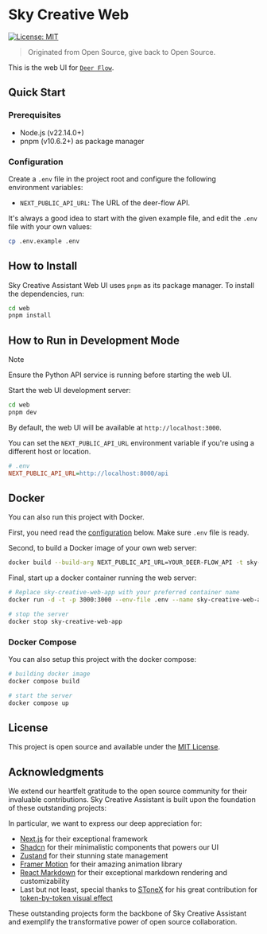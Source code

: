 # Sky Creative Web

[![License: MIT](https://img.shields.io/badge/License-MIT-yellow.svg)](https://opensource.org/licenses/MIT)

> Originated from Open Source, give back to Open Source.

This is the web UI for [`Deer Flow`](https://github.com/bytedance/deer-flow).

## Quick Start

### Prerequisites
- Node.js (v22.14.0+)
- pnpm (v10.6.2+) as package manager

### Configuration

Create a `.env` file in the project root and configure the following environment variables:

- `NEXT_PUBLIC_API_URL`: The URL of the deer-flow API.

It's always a good idea to start with the given example file, and edit the `.env` file with your own values:

```bash
cp .env.example .env
```

## How to Install

Sky Creative Assistant Web UI uses `pnpm` as its package manager.
To install the dependencies, run:

```bash
cd web
pnpm install
```

## How to Run in Development Mode

> [!NOTE]
> Ensure the Python API service is running before starting the web UI.

Start the web UI development server:

```bash
cd web
pnpm dev
```

By default, the web UI will be available at `http://localhost:3000`.

You can set the `NEXT_PUBLIC_API_URL` environment variable if you're using a different host or location.

```ini
# .env
NEXT_PUBLIC_API_URL=http://localhost:8000/api
```

## Docker

You can also run this project with Docker.

First, you need read the [configuration](#configuration) below. Make sure `.env` file is ready.

Second, to build a Docker image of your own web server:

```bash
docker build --build-arg NEXT_PUBLIC_API_URL=YOUR_DEER-FLOW_API -t sky-creative-web .
```

Final, start up a docker container running the web server:

```bash
# Replace sky-creative-web-app with your preferred container name
docker run -d -t -p 3000:3000 --env-file .env --name sky-creative-web-app sky-creative-web

# stop the server
docker stop sky-creative-web-app
```

### Docker Compose

You can also setup this project with the docker compose:

```bash
# building docker image
docker compose build

# start the server
docker compose up
```

## License

This project is open source and available under the [MIT License](../LICENSE).

## Acknowledgments

We extend our heartfelt gratitude to the open source community for their invaluable contributions.
Sky Creative Assistant is built upon the foundation of these outstanding projects:

In particular, we want to express our deep appreciation for:

- [Next.js](https://nextjs.org/) for their exceptional framework
- [Shadcn](https://ui.shadcn.com/) for their minimalistic components that powers our UI
- [Zustand](https://zustand.docs.pmnd.rs/) for their stunning state management
- [Framer Motion](https://www.framer.com/motion/) for their amazing animation library
- [React Markdown](https://www.npmjs.com/package/react-markdown) for their exceptional markdown rendering and customizability
- Last but not least, special thanks to [SToneX](https://github.com/stonexer) for his great contribution for [token-by-token visual effect](./src/core/rehype/rehype-split-words-into-spans.ts)

These outstanding projects form the backbone of Sky Creative Assistant and exemplify the transformative power of open source collaboration.
